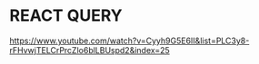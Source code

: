 # REACT QUERY

https://www.youtube.com/watch?v=Cyyh9G5E6II&list=PLC3y8-rFHvwjTELCrPrcZlo6blLBUspd2&index=25
